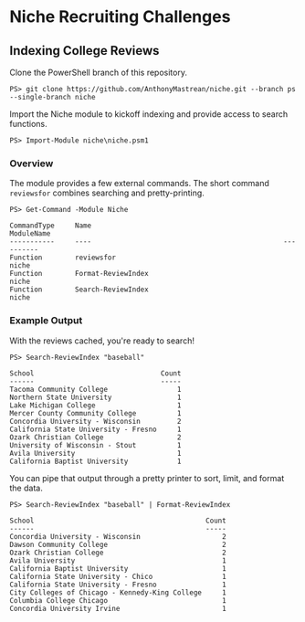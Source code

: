 # Niche Recruiting Challenges

## Indexing College Reviews

Clone the PowerShell branch of this repository.

```
PS> git clone https://github.com/AnthonyMastrean/niche.git --branch ps --single-branch niche
```

Import the Niche module to kickoff indexing and provide access to search functions.

```
PS> Import-Module niche\niche.psm1
```

### Overview

The module provides a few external commands. The short command `reviewsfor` combines searching and pretty-printing.

```
PS> Get-Command -Module Niche

CommandType     Name                                               ModuleName
-----------     ----                                               ----------
Function        reviewsfor                                         niche
Function        Format-ReviewIndex                                 niche
Function        Search-ReviewIndex                                 niche
```

### Example Output

With the reviews cached, you're ready to search!

```
PS> Search-ReviewIndex "baseball"

School                               Count
------                               -----
Tacoma Community College                 1
Northern State University                1
Lake Michigan College                    1
Mercer County Community College          1
Concordia University - Wisconsin         2
California State University - Fresno     1
Ozark Christian College                  2
University of Wisconsin - Stout          1
Avila University                         1
California Baptist University            1
```

You can pipe that output through a pretty printer to sort, limit, and format the data.

```
PS> Search-ReviewIndex "baseball" | Format-ReviewIndex

School                                          Count
------                                          -----
Concordia University - Wisconsin                    2
Dawson Community College                            2
Ozark Christian College                             2
Avila University                                    1
California Baptist University                       1
California State University - Chico                 1
California State University - Fresno                1
City Colleges of Chicago - Kennedy-King College     1
Columbia College Chicago                            1
Concordia University Irvine                         1
```
